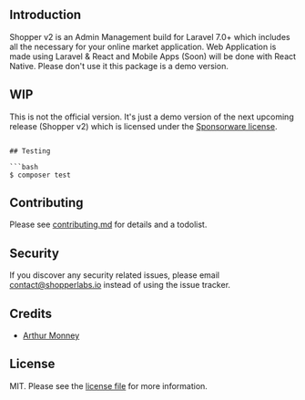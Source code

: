 ## Introduction

Shopper v2 is an Admin Management build for Laravel 7.0+ which includes all the necessary for your online market application.
Web Application is made using Laravel & React and Mobile Apps (Soon) will be done with React Native. Please don't use it this package is a demo version.

## WIP

This is not the official version. It's just a demo version of the next upcoming release (Shopper v2) which is licensed under the [Sponsorware license](https://github.com/sponsorware/docs).

```

## Testing

```bash
$ composer test
```

## Contributing

Please see [contributing.md](contributing.md) for details and a todolist.

## Security

If you discover any security related issues, please email contact@shopperlabs.io instead of using the issue tracker.

## Credits

-   [Arthur Monney][link-author]

## License

MIT. Please see the [license file](license.md) for more information.

[ico-version]: https://img.shields.io/packagist/v/shopper/framework.svg?style=flat-square
[ico-downloads]: https://img.shields.io/packagist/dt/shopper/framework.svg?style=flat-square
[ico-travis]: https://img.shields.io/travis/shopper/framework/master.svg?style=flat-square
[link-packagist]: https://packagist.org/packages/shopper/framework
[link-downloads]: https://packagist.org/packages/shopper/framework
[link-travis]: https://travis-ci.org/shopper/framework
[link-author]: https://github.com/mckenziearts
